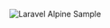 ![Laravel Alpine Sample](https://github.com/basil2style/laravel_alpine_sample/assets/1285344/96b259ab-71a4-4746-a51e-be4029cb7058)
